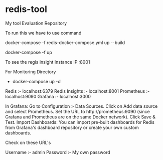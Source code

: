 # redis-tool
My tool Evaluation Repository

To run this we have to use command 

docker-compose -f redis-docker-compose.yml up --build

docker-compose -f <name of the file> up 

To see the regis insight 
Instance IP <public-address>:8001

For Monitoring Directory 
- docker-compose up -d

Redis :- localhost:6379
Redis Insights :- localhost:8001
Prometheus :- localhost:9090
Grafana :- localhost:3000


In Grafana:
Go to Configuration > Data Sources.
Click on Add data source and select Prometheus.
Set the URL to http://prometheus:9090 (since Grafana and Prometheus are on the same Docker network).
Click Save & Test.
Import Dashboards: You can import pre-built dashboards for Redis from Grafana's dashboard repository or create your own custom dashboards.

Check on these URL's 

Username :- admin
Password :- My own password

